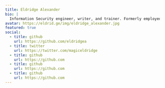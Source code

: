 ```yaml
---
title: Eldridge Alexander
bio: |
  Information Security engineer, writer, and trainer. Formerly employed at Duo Labs, Cloudflare and Google. Technologist, magician, designer, musician, videographer, blogger, and avid sweet tea drinker.
avatar: https://eldrid.ge/img/eldridge_alexander.jpg
featured: true
social:
  - title: github
    url: https://github.com/eldridgea
  - title: twitter
    url: https://twitter.com/magiceldridge
  - title: github
    url: https://github.com
  - title: github
    url: https://github.com
  - title: github
    url: https://github.com
---
```

